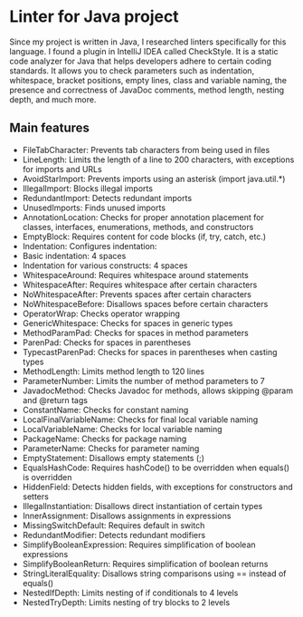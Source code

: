 # Linter for Java project
Since my project is written in Java, I researched linters specifically for this language. I found a plugin in IntelliJ IDEA called CheckStyle. It is a static code analyzer for Java that helps developers adhere to certain coding standards. It allows you to check parameters such as indentation, whitespace, bracket positions, empty lines, class and variable naming, the presence and correctness of JavaDoc comments, method length, nesting depth, and much more.

## Main features
- FileTabCharacter: Prevents tab characters from being used in files
- LineLength: Limits the length of a line to 200 characters, with exceptions for imports and URLs
- AvoidStarImport: Prevents imports using an asterisk (import java.util.*)
- IllegalImport: Blocks illegal imports
- RedundantImport: Detects redundant imports
- UnusedImports: Finds unused imports
- AnnotationLocation: Checks for proper annotation placement for classes, interfaces, enumerations, methods, and constructors 
- EmptyBlock: Requires content for code blocks (if, try, catch, etc.)
- Indentation: Configures indentation:
- Basic indentation: 4 spaces
- Indentation for various constructs: 4 spaces
- WhitespaceAround: Requires whitespace around statements
- WhitespaceAfter: Requires whitespace after certain characters
- NoWhitespaceAfter: Prevents spaces after certain characters
- NoWhitespaceBefore: Disallows spaces before certain characters
- OperatorWrap: Checks operator wrapping
- GenericWhitespace: Checks for spaces in generic types
- MethodParamPad: Checks for spaces in method parameters
- ParenPad: Checks for spaces in parentheses
- TypecastParenPad: Checks for spaces in parentheses when casting types
- MethodLength: Limits method length to 120 lines
- ParameterNumber: Limits the number of method parameters to 7
- JavadocMethod: Checks Javadoc for methods, allows skipping @param and @return tags
- ConstantName: Checks for constant naming
- LocalFinalVariableName: Checks for final local variable naming
- LocalVariableName: Checks for local variable naming
- PackageName: Checks for package naming
- ParameterName: Checks for parameter naming
- EmptyStatement: Disallows empty statements (;)
- EqualsHashCode: Requires hashCode() to be overridden when equals() is overridden
- HiddenField: Detects hidden fields, with exceptions for constructors and setters
- IllegalInstantiation: Disallows direct instantiation of certain types
- InnerAssignment: Disallows assignments in expressions
- MissingSwitchDefault: Requires default in switch
- RedundantModifier: Detects redundant modifiers
- SimplifyBooleanExpression: Requires simplification of boolean expressions
- SimplifyBooleanReturn: Requires simplification of boolean returns
- StringLiteralEquality: Disallows string comparisons using == instead of equals()
- NestedIfDepth: Limits nesting of if conditionals to 4 levels
- NestedTryDepth: Limits nesting of try blocks to 2 levels